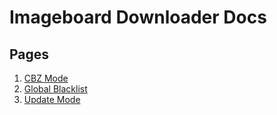 # Imageboard Downloader Docs

## Pages

1. [CBZ Mode](CBZ.md)
2. [Global Blacklist](Global_Blacklist.md)
3. [Update Mode](Updater.md)
